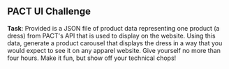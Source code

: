 ## PACT UI Challenge

**Task**: Provided is a JSON file of product data representing one product (a dress) from PACT's API that is used to display on the website. Using this data, generate a product carousel that displays the dress in a way that you would expect to see it on any apparel website. Give yourself no more than four hours. Make it fun, but show off your technical chops!
